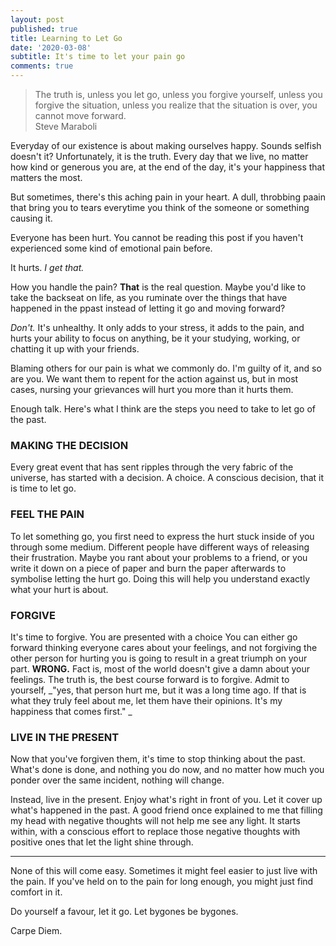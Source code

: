 ```yaml
---
layout: post
published: true
title: Learning to Let Go
date: '2020-03-08'
subtitle: It's time to let your pain go
comments: true
---
```

> The truth is, unless you let go, unless you forgive yourself, unless you forgive the situation, unless you realize that the situation is over, you cannot move forward.  
Steve Maraboli

Everyday of our existence is about making ourselves happy.
Sounds selfish doesn't it? Unfortunately, it is the truth. Every day that we live, no matter how kind or generous you are, at the end of the day, it's your happiness that matters the most.

But sometimes, there's this aching pain in your heart. A dull, throbbing paain that bring you to tears everytime you think of the someone or something causing it.

Everyone has been hurt. You cannot be reading this post if you haven't experienced some kind of emotional pain before.

It hurts. _I get that._

How you handle the pain? **That** is the real question. 
Maybe you'd like to take the backseat on life, as you ruminate over the things that have happened in the ppast instead of letting it go and moving forward?

_Don't._ It's unhealthy. It only adds to your stress, it adds to the pain, and hurts your ability to focus on anything, be it your studying, working, or chatting it up with your friends.

Blaming others for our pain is what we commonly do. I'm guilty of it, and so are you. We want them to repent for the action against us, but in most cases, nursing your grievances will hurt you more than it hurts them.

Enough talk. Here's what I think are the steps you need to take to let go of the past.

### MAKING THE DECISION
Every great event that has sent ripples through the very fabric of the universe, has started with a decision. A choice. 
A conscious decision, that it is time to let go.

### FEEL THE PAIN
To let something go, you first need to express the hurt stuck inside of you through some medium. Different people have different ways of releasing their frustration. Maybe you rant about your problems to a friend, or you write it down on a piece of paper and burn the paper afterwards to symbolise letting the hurt go.
Doing this will help you understand exactly what your hurt is about.

### FORGIVE
It's time to forgive. You are presented with a choice You can either go forward thinking everyone cares about your feelings, and not forgiving the other person for hurting you is going to result in a great triumph on your part.
**WRONG.**
Fact is, most of the world doesn't give a damn about your feelings. 
The truth is, the best course forward is to forgive. Admit to yourself, _"yes, that person hurt me, but it was a long time ago. If that is what they truly feel about me, let them have their opinions. It's my happiness that comes first." _

### LIVE IN THE PRESENT
Now that you've forgiven them, it's time to stop thinking about the past.
What's done is done, and nothing you do now, and no matter how much you ponder over the same incident, nothing will change.

Instead, live  in the present. Enjoy what's right in front of you. Let it cover up what's happened in the past.
A good friend once explained to me that filling my head with negative thoughts will not help me see any light. It starts within, with a conscious effort to replace those negative thoughts with positive ones that let the light shine through.


----


None of this will come easy. Sometimes it might feel easier to just live with the pain. If you've held on to the pain for long enough, you might just find comfort in it.

Do yourself a favour, let it go. Let bygones be bygones.

Carpe Diem.


